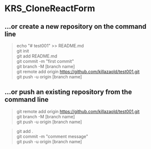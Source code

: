 # KRS_CloneReactForm

## …or create a new repository on the command line  
> echo "# test001" >> README.md  
> git init  
> git add README.md  
> git commit -m "first commit"  
> git branch -M [branch name]  
> git remote add origin https://github.com/killazaold/test001.git  
> git push -u origin [branch name]  

## …or push an existing repository from the command line  
> git remote add origin https://github.com/killazaold/test001.git  
> git branch -M [branch name]  
> git push -u origin [branch name]  


> git add .  
> git commit -m "comment message"  
> git push -u origin [branch name]  
